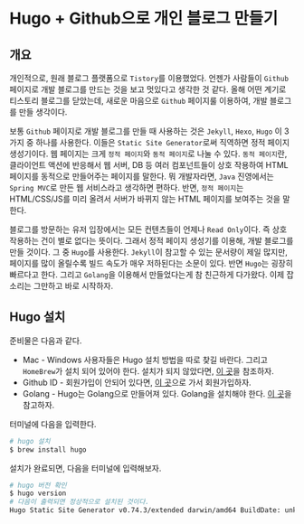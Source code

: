 # Hugo + Github으로 개인 블로그 만들기

## 개요 

개인적으로, 원래 블로그 플랫폼으로 `Tistory`를 이용했었다. 언젠가 사람들이 `Github` 페이지로 개발 블로그를 만드는 것을 보고 멋있다고 생각한 것 같다. 올해 어떤 계기로 티스토리 블로그를 닫았는데, 새로운 마음으로 `Github` 페이지룰 이용하여, 개발 블로그를 만들 생각이다.

보통 `Github` 페이지로 개발 블로그를 만들 때 사용하는 것은 `Jekyll`, `Hexo`, `Hugo` 이 3가지 중 하나를 사용한다. 이들은 `Static Site Generator`로써 직역하면 정적 페이지 생성기이다. 웹 페이지는 크게 `정적 페이지`와 `동적 페이지`로 나눌 수 있다. `동적 페이지`란, 클라이언트 액션에 반응해서 웹 서버, DB 등 여러 컴포넌트들이 상호 작용하여 HTML 페이지를 동적으로 만들어주는 페이지를 말한다. 뭐 개발자라면, `Java` 진영에서는 `Spring MVC`로 만든 웹 서비스라고 생각하면 편하다. 반면, `정적 페이지`는 HTML/CSS/JS를 미리 올려서 서버가 바뀌지 않는 HTML 페이지를 보여주는 것을 말한다. 

블로그를 방문하는 유저 입장에서는 모든 컨텐츠들이 언제나 `Read Only`이다. 즉 상호 작용하는 건이 별로 없다는 뜻이다. 그래서 정적 페이지 생성기를 이용해, 개발 블로그를 만들 것이다. 그 중 `Hugo`를 사용한다. `Jekyll`이 참고할 수 있는 문서량이 제일 많지만, 페이지를 많이 올릴수록 빌드 속도가 매우 저하된다는 소문이 있다. 반면 `Hugo`는 굉장히 빠르다고 한다. 그리고 `Golang`을 이용해서 만들었다는게 참 친근하게 다가왔다. 이제 잡소리는 그만하고 바로 시작하자.


## Hugo 설치

준비물은 다음과 같다.

* Mac - Windows 사용자들은 Hugo 설치 방법을 따로 찾길 바란다. 그리고 `HomeBrew`가 설치 되어 있어야 한다. 설치가 되지 않았다면, [이 곳](https://brew.sh/index_ko)을 참조하자.
* Github ID - 회원가입이 안되어 있다면, [이 곳](https://github.com/)으로 가서 회원가입하자.
* Golang - Hugo는 Golang으로 만들어져 있다. Golang을 설치해야 한다. [이 곳](https://golang.org/)을 참고하자.

터미널에 다음을 입력한다.

```bash
# hugo 설치
$ brew install hugo
```

설치가 완료되면, 다음을 터미널에 입력해보자. 

```bash
# hugo 버전 확인
$ hugo version
# 다음이 출력되면 정상적으로 설치된 것이다.
Hugo Static Site Generator v0.74.3/extended darwin/amd64 BuildDate: unknown
```